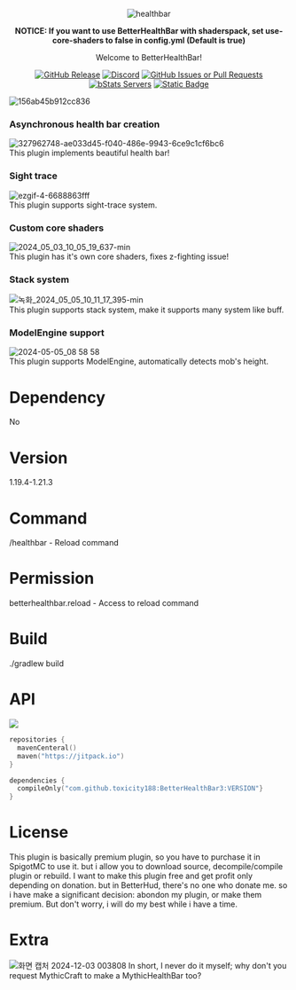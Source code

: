 <div align="center">  
  
![healthbar](https://github.com/toxicity188/BetterHealthBar3/assets/114675706/8af7d97c-3277-42f7-bccd-d5e124dfa5df)  

**NOTICE: If you want to use BetterHealthBar with shaderspack, set use-core-shaders to false in config.yml (Default is true)**  

Welcome to BetterHealthBar!

[![GitHub Release](https://img.shields.io/github/v/release/toxicity188/BetterHealthBar3?display_name=release&style=for-the-badge&logo=kotlin)](https://github.com/toxicity188/BetterHealthBar3/releases/latest)
[![Discord](https://img.shields.io/badge/Discord-%235865F2.svg?style=for-the-badge&logo=discord&logoColor=white)](https://discord.com/invite/rePyFESDbk) 
[![GitHub Issues or Pull Requests](https://img.shields.io/github/issues/toxicity188/BetterHealthBar3?style=for-the-badge&logo=github)](https://github.com/toxicity188/BetterHealthBar3/issues) 
[![bStats Servers](https://img.shields.io/bstats/servers/21802?style=for-the-badge&logo=minecraft&label=bStats&color=0%2C150%2C136%2C0)](https://bstats.org/plugin/bukkit/BetterHealthBar/21802)
[![Static Badge](https://img.shields.io/badge/paypal-toxicity-blue?style=for-the-badge&logo=paypal)](https://www.paypal.com/paypalme/toxicity188?country.x=KR&locale.x=en_US)

</div>

![156ab45b912cc836](https://github.com/toxicity188/BetterHealthBar3/assets/114675706/b6a9871b-0e96-48d1-84c5-7dd491576c4b)  

### Asynchronous health bar creation
![327962748-ae033d45-f040-486e-9943-6ce9c1cf6bc6](https://github.com/toxicity188/BetterHealthBar3/assets/114675706/64a96e7a-04ac-4ae2-b9e0-9b71a62de04b)  
This plugin implements beautiful health bar!

### Sight trace
![ezgif-4-6688863fff](https://github.com/toxicity188/BetterHealthBar3/assets/114675706/8484a92e-d0c2-4fd5-a766-5c5cb9fe697c)  
This plugin supports sight-trace system.

### Custom core shaders
![2024_05_03_10_05_19_637-min](https://github.com/toxicity188/BetterHealthBar3/assets/114675706/7a0efa03-a6e7-42fd-b38e-a92d69503ad3)  
This plugin has it's own core shaders, fixes z-fighting issue!

### Stack system
![녹화_2024_05_05_10_11_17_395-min](https://github.com/toxicity188/BetterHealthBar3/assets/114675706/d0903a79-e55d-4634-babb-063af2ef0c7c)  
This plugin supports stack system, make it supports many system like buff.

### ModelEngine support
![2024-05-05_08 58 58](https://github.com/toxicity188/BetterHealthBar3/assets/114675706/4d87bab8-a3d9-4df6-957c-d04c8f490282)  
This plugin supports ModelEngine, automatically detects mob's height.

# Dependency
No

# Version
1.19.4-1.21.3

# Command
/healthbar - Reload command

# Permission
betterhealthbar.reload - Access to reload command

# Build
./gradlew build

# API
[![](https://jitpack.io/v/toxicity188/BetterHealthBar3.svg)](https://jitpack.io/#toxicity188/BetterHealthBar3)
``` kotlin
repositories {
  mavenCenteral()
  maven("https://jitpack.io")
}

dependencies {
  compileOnly("com.github.toxicity188:BetterHealthBar3:VERSION"}
}
```
# License
This plugin is basically premium plugin, so you have to purchase it in SpigotMC to use it. but i allow you to download source, decompile/compile plugin or rebuild. I want to make this plugin free and get profit only depending on donation. but in BetterHud, there's no one who donate me. so i have make a significant decision: abondon my plugin, or make them premium. But don't worry, i will do my best while i have a time.

# Extra
![화면 캡처 2024-12-03 003808](https://github.com/user-attachments/assets/44f6a200-96e0-45f4-8af2-0358eb11001d)
In short, I never do it myself; why don't you request MythicCraft to make a MythicHealthBar too?

